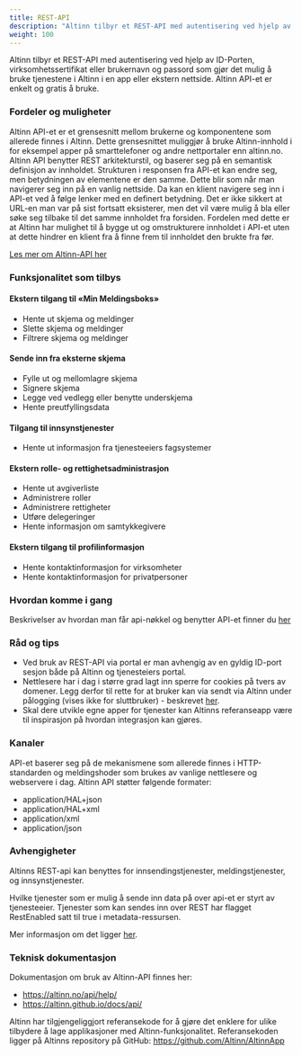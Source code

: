 ```yaml
---
title: REST-API
description: "Altinn tilbyr et REST-API med autentisering ved hjelp av ID-Porten, virksomhetssertifikat eller brukernavn og passord som gjør det mulig å bruke tjenestene i Altinn i en app eller ekstern nettside. Altinn API-et er enkelt og gratis å bruke."
weight: 100
---
```


Altinn tilbyr et REST-API med autentisering ved hjelp av ID-Porten, virksomhetssertifikat eller brukernavn og passord som gjør det mulig å bruke tjenestene i Altinn i en app eller ekstern nettside. Altinn API-et er enkelt og gratis å bruke. 


### Fordeler og muligheter
Altinn API-et er et grensesnitt mellom brukerne og komponentene som allerede finnes i Altinn. Dette grensesnittet muliggjør å bruke Altinn-innhold i for eksempel apper på smarttelefoner og andre nettportaler enn altinn.no.
Altinn API benytter REST arkitekturstil, og baserer seg på en semantisk definisjon av innholdet. Strukturen i responsen fra API-et kan endre seg, men betydningen av elementene er den samme.
Dette blir som når man navigerer seg inn på en vanlig nettside. Da kan en klient navigere seg inn i API-et ved å følge lenker med en definert betydning. Det er ikke sikkert at URL-en man var på sist fortsatt eksisterer, men det vil være mulig å bla eller søke seg tilbake til det samme innholdet fra forsiden.
Fordelen med dette er at Altinn har mulighet til å bygge ut og omstrukturere innholdet i API-et uten at dette hindrer en klient fra å finne frem til innholdet den brukte fra før.

[Les mer om Altinn-API her](/docs/api/)

### Funksjonalitet som tilbys

#### Ekstern tilgang til «Min Meldingsboks»
 - Hente ut skjema og meldinger  
 - Slette skjema og meldinger
 - Filtrere skjema og meldinger

#### Sende inn fra eksterne skjema
 - Fylle ut og mellomlagre skjema 
 - Signere skjema
 - Legge ved vedlegg eller benytte underskjema
 - Hente preutfyllingsdata

#### Tilgang til innsynstjenester
 - Hente ut informasjon fra tjenesteeiers fagsystemer

#### Ekstern rolle- og rettighetsadministrasjon
 - Hente ut avgiverliste
 - Administrere roller
 - Administrere rettigheter
 - Utføre delegeringer
 - Hente informasjon om samtykkegivere

#### Ekstern tilgang til profilinformasjon
 - Hente kontaktinformasjon for virksomheter
 - Hente kontaktinformasjon for privatpersoner


### Hvordan komme i gang
Beskrivelser av hvordan man får api-nøkkel og benytter API-et finner du [her](/docs/api/kom-i-gang/)

### Råd og tips
 - Ved bruk av REST-API via portal er man avhengig av en gyldig ID-port sesjon både på Altinn og tjenesteiers portal.
 - Nettlesere har i dag i større grad lagt inn sperre for cookies på tvers av domener. Legg derfor til rette for at bruker kan via sendt via Altinn under pålogging (vises ikke for sluttbruker) - beskrevet [her](/docs/api/autentisering/id-porten/#4-autentisering-ved-integrasjon-i-andre-portaler).
 - Skal dere utvikle egne apper for tjenester kan Altinns referanseapp være til inspirasjon på hvordan integrasjon kan gjøres.


### Kanaler
API-et baserer seg på de mekanismene som allerede finnes i HTTP-standarden og meldingshoder som brukes av vanlige nettlesere og webservere i dag.
Altinn API støtter følgende formater:  

 - application/HAL+json
 - application/HAL+xml
 - application/xml
 - application/json

### Avhengigheter
Altinns REST-api kan benyttes for innsendingstjenester, meldingstjenester, og innsynstjenester.

Hvilke tjenester som er mulig å sende inn data på over api-et er styrt av tjenesteeier. Tjenester som kan sendes inn over REST har flagget RestEnabled satt til true i metadata-ressursen.

Mer informasjon om det ligger [her](/docs/api/diverse/metadata/).

### Teknisk dokumentasjon
Dokumentasjon om bruk av Altinn-API finnes her:  

 - https://altinn.no/api/help/
 - https://altinn.github.io/docs/api/

Altinn har tilgjengeliggjort referansekode for å gjøre det enklere for ulike tilbydere å lage applikasjoner med Altinn-funksjonalitet.
Referansekoden ligger på Altinns repository på GitHub: https://github.com/Altinn/AltinnApp
